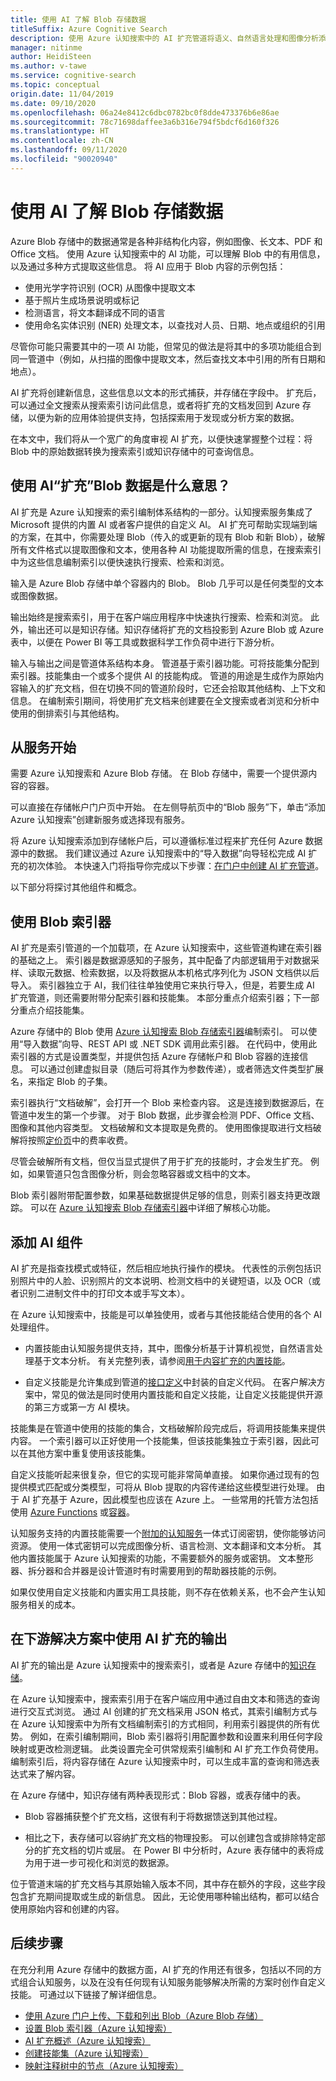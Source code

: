 ```yaml
---
title: 使用 AI 了解 Blob 存储数据
titleSuffix: Azure Cognitive Search
description: 使用 Azure 认知搜索中的 AI 扩充管道将语义、自然语言处理和图像分析添加到 Azure Blob。
manager: nitinme
author: HeidiSteen
ms.author: v-tawe
ms.service: cognitive-search
ms.topic: conceptual
origin.date: 11/04/2019
ms.date: 09/10/2020
ms.openlocfilehash: 06a24e8412c6dbc0782bc0f8dde473376b6e86ae
ms.sourcegitcommit: 78c71698daffee3a6b316e794f5bdcf6d160f326
ms.translationtype: HT
ms.contentlocale: zh-CN
ms.lasthandoff: 09/11/2020
ms.locfileid: "90020940"
---
```

# <a name="use-ai-to-understand-blob-storage-data"></a>使用 AI 了解 Blob 存储数据

Azure Blob 存储中的数据通常是各种非结构化内容，例如图像、长文本、PDF 和 Office 文档。 使用 Azure 认知搜索中的 AI 功能，可以理解 Blob 中的有用信息，以及通过多种方式提取这些信息。 将 AI 应用于 Blob 内容的示例包括：

+ 使用光学字符识别 (OCR) 从图像中提取文本
+ 基于照片生成场景说明或标记
+ 检测语言，将文本翻译成不同的语言
+ 使用命名实体识别 (NER) 处理文本，以查找对人员、日期、地点或组织的引用 

尽管你可能只需要其中的一项 AI 功能，但常见的做法是将其中的多项功能组合到同一管道中（例如，从扫描的图像中提取文本，然后查找文本中引用的所有日期和地点）。 

AI 扩充将创建新信息，这些信息以文本的形式捕获，并存储在字段中。 扩充后，可以通过全文搜索从搜索索引访问此信息，或者将扩充的文档发回到 Azure 存储，以便为新的应用体验提供支持，包括探索用于发现或分析方案的数据。 

在本文中，我们将从一个宽广的角度审视 AI 扩充，以便快速掌握整个过程：将 Blob 中的原始数据转换为搜索索引或知识存储中的可查询信息。

## <a name="what-it-means-to-enrich-blob-data-with-ai"></a>使用 AI“扩充”Blob 数据是什么意思？

AI 扩充是 Azure 认知搜索的索引编制体系结构的一部分。认知搜索服务集成了 Microsoft 提供的内置 AI 或者客户提供的自定义 AI。  AI 扩充可帮助实现端到端的方案，在其中，你需要处理 Blob（传入的或更新的现有 Blob 和新 Blob），破解所有文件格式以提取图像和文本，使用各种 AI 功能提取所需的信息，在搜索索引中为这些信息编制索引以便快速执行搜索、检索和浏览。 

输入是 Azure Blob 存储中单个容器内的 Blob。 Blob 几乎可以是任何类型的文本或图像数据。 

输出始终是搜索索引，用于在客户端应用程序中快速执行搜索、检索和浏览。 此外，输出还可以是知识存储。知识存储将扩充的文档投影到 Azure Blob 或 Azure 表中，以便在 Power BI 等工具或数据科学工作负荷中进行下游分析。 

输入与输出之间是管道体系结构本身。 管道基于索引器功能。可将技能集分配到索引器。技能集由一个或多个提供 AI 的技能构成。    管道的用途是生成作为原始内容输入的扩充文档，但在切换不同的管道阶段时，它还会拾取其他结构、上下文和信息。  在编制索引期间，将使用扩充文档来创建要在全文搜索或者浏览和分析中使用的倒排索引与其他结构。

## <a name="start-with-services"></a>从服务开始

需要 Azure 认知搜索和 Azure Blob 存储。 在 Blob 存储中，需要一个提供源内容的容器。

可以直接在存储帐户门户页中开始。 在左侧导航页中的“Blob 服务”下，单击“添加 Azure 认知搜索”创建新服务或选择现有服务。   

将 Azure 认知搜索添加到存储帐户后，可以遵循标准过程来扩充任何 Azure 数据源中的数据。 我们建议通过 Azure 认知搜索中的“导入数据”向导轻松完成 AI 扩充的初次体验。  本快速入门将指导你完成以下步骤：[在门户中创建 AI 扩充管道](cognitive-search-quickstart-blob.md)。 

以下部分将探讨其他组件和概念。

## <a name="use-a-blob-indexer"></a>使用 Blob 索引器

AI 扩充是索引管道的一个加载项，在 Azure 认知搜索中，这些管道构建在索引器的基础之上。  索引器是数据源感知的子服务，其中配备了内部逻辑用于对数据采样、读取元数据、检索数据，以及将数据从本机格式序列化为 JSON 文档供以后导入。 索引器独立于 AI，我们往往单独使用它来执行导入，但是，若要生成 AI 扩充管道，则还需要附带分配索引器和技能集。 本部分重点介绍索引器；下一部分重点介绍技能集。

Azure 存储中的 Blob 使用 [Azure 认知搜索 Blob 存储索引器](search-howto-indexing-azure-blob-storage.md)编制索引。 可以使用“导入数据”向导、REST API 或 .NET SDK 调用此索引器。  在代码中，使用此索引器的方式是设置类型，并提供包括 Azure 存储帐户和 Blob 容器的连接信息。 可以通过创建虚拟目录（随后可将其作为参数传递），或者筛选文件类型扩展名，来指定 Blob 的子集。

索引器执行“文档破解”，会打开一个 Blob 来检查内容。 这是连接到数据源后，在管道中发生的第一个步骤。 对于 Blob 数据，此步骤会检测 PDF、Office 文档、图像和其他内容类型。 文档破解和文本提取是免费的。 使用图像提取进行文档破解将按照[定价页](https://www.azure.cn/pricing/details/search/)中的费率收费。

尽管会破解所有文档，但仅当显式提供了用于扩充的技能时，才会发生扩充。 例如，如果管道只包含图像分析，则会忽略容器或文档中的文本。

Blob 索引器附带配置参数，如果基础数据提供足够的信息，则索引器支持更改跟踪。 可以在 [Azure 认知搜索 Blob 存储索引器](search-howto-indexing-azure-blob-storage.md)中详细了解核心功能。

## <a name="add-ai-components"></a>添加 AI 组件

AI 扩充是指查找模式或特征，然后相应地执行操作的模块。 代表性的示例包括识别照片中的人脸、识别照片的文本说明、检测文档中的关键短语，以及 OCR（或者识别二进制文件中的打印文本或手写文本）。

在 Azure 认知搜索中，技能是可以单独使用，或者与其他技能结合使用的各个 AI 处理组件。  

+ 内置技能由认知服务提供支持，其中，图像分析基于计算机视觉，自然语言处理基于文本分析。 有关完整列表，请参阅[用于内容扩充的内置技能](cognitive-search-predefined-skills.md)。

+ 自定义技能是允许集成到管道的[接口定义](cognitive-search-custom-skill-interface.md)中封装的自定义代码。 在客户解决方案中，常见的做法是同时使用内置技能和自定义技能，让自定义技能提供开源的第三方或第一方 AI 模块。

技能集是在管道中使用的技能的集合，文档破解阶段完成后，将调用技能集来提供内容。  一个索引器可以正好使用一个技能集，但该技能集独立于索引器，因此可以在其他方案中重复使用该技能集。

自定义技能听起来很复杂，但它的实现可能非常简单直接。 如果你通过现有的包提供模式匹配或分类模型，可将从 Blob 提取的内容传递给这些模型进行处理。 由于 AI 扩充基于 Azure，因此模型也应该在 Azure 上。 一些常用的托管方法包括使用 [Azure Functions](cognitive-search-create-custom-skill-example.md) 或[容器](https://github.com/Microsoft/SkillsExtractorCognitiveSearch)。

认知服务支持的内置技能需要一个[附加的认知服务](cognitive-search-attach-cognitive-services.md)一体式订阅密钥，使你能够访问资源。 使用一体式密钥可以完成图像分析、语言检测、文本翻译和文本分析。 其他内置技能属于 Azure 认知搜索的功能，不需要额外的服务或密钥。 文本整形器、拆分器和合并器是设计管道时有时需要用到的帮助器技能的示例。

如果仅使用自定义技能和内置实用工具技能，则不存在依赖关系，也不会产生认知服务相关的成本。

<!-- ## Order of operations

Now we've covered indexers, content extraction, and skills, we can take a closer look at pipeline mechanisms and order of operations.

A skillset is a composition of one or more skills. When multiple skills are involved, the skillset operates as sequential pipeline, producing dependency graphs, where output from one skill becomes input to another. 

For example, given a large blob of unstructured text, a sample order of operations for text analytics might be as follows:

1. Use Text Splitter to break the blob into smaller parts.
1. Use Language Detection to determine if content is English or another language.
1. Use Text Translator to get all text into a common language.
1. Run Entity Recognition, Key Phrase Extraction, or Sentiment Analysis on chunks of text. In this step, new fields are created and populated. Entities might be location, people, organization, dates. Key phrases are short combinations of words that appear to belong together. Sentiment score is a rating on continuum of negative (0) to positive (1) sentiment.
1. Use Text Merger to reconstitute the document from the smaller chunks. -->

## <a name="consume-ai-enriched-output-in-downstream-solutions"></a>在下游解决方案中使用 AI 扩充的输出

AI 扩充的输出是 Azure 认知搜索中的搜索索引，或者是 Azure 存储中的[知识存储](knowledge-store-concept-intro.md)。

在 Azure 认知搜索中，搜索索引用于在客户端应用中通过自由文本和筛选的查询进行交互式浏览。 通过 AI 创建的扩充文档采用 JSON 格式，其索引编制方式与在 Azure 认知搜索中为所有文档编制索引的方式相同，利用索引器提供的所有优势。 例如，在索引编制期间，Blob 索引器将引用配置参数和设置来利用任何字段映射或更改检测逻辑。 此类设置完全可供常规索引编制和 AI 扩充工作负荷使用。 编制索引后，将内容存储在 Azure 认知搜索中时，可以生成丰富的查询和筛选表达式来了解内容。

在 Azure 存储中，知识存储有两种表现形式：Blob 容器，或表存储中的表。 

+ Blob 容器捕获整个扩充文档，这很有利于将数据馈送到其他过程。 

+ 相比之下，表存储可以容纳扩充文档的物理投影。 可以创建包含或排除特定部分的扩充文档的切片或层。 在 Power BI 中分析时，Azure 表存储中的表将成为用于进一步可视化和浏览的数据源。

位于管道末端的扩充文档与其原始输入版本不同，其中存在额外的字段，这些字段包含扩充期间提取或生成的新信息。 因此，无论使用哪种输出结构，都可以结合使用原始内容和创建的内容。

## <a name="next-steps"></a>后续步骤

在充分利用 Azure 存储中的数据方面，AI 扩充的作用还有很多，包括以不同的方式组合认知服务，以及在没有任何现有认知服务能够解决所需的方案时创作自定义技能。 可通过以下链接了解详细信息。

+ [使用 Azure 门户上传、下载和列出 Blob（Azure Blob 存储）](../storage/blobs/storage-quickstart-blobs-portal.md)
+ [设置 Blob 索引器（Azure 认知搜索）](search-howto-indexing-azure-blob-storage.md) 
+ [AI 扩充概述（Azure 认知搜索）](cognitive-search-concept-intro.md) 
+ [创建技能集（Azure 认知搜索）](cognitive-search-defining-skillset.md)
+ [映射注释树中的节点（Azure 认知搜索）](cognitive-search-output-field-mapping.md)
